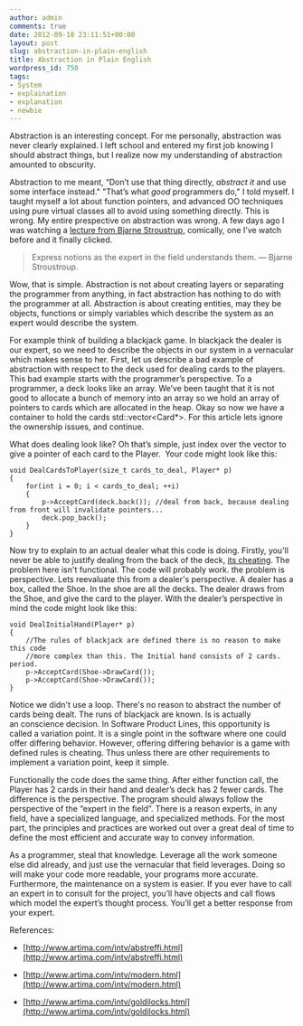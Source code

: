 ```yaml
---
author: admin
comments: true
date: 2012-09-18 23:11:51+00:00
layout: post
slug: abstraction-in-plain-english
title: Abstraction in Plain English
wordpress_id: 750
tags:
- System
- explaination
- explanation
- newbie
---
```


Abstraction is an interesting concept. For me personally, abstraction was never clearly explained. I left school and entered my first job knowing I should abstract things, but I realize now my understanding of abstraction amounted to obscurity.

<!--more-->

Abstraction to me meant, “Don’t use that thing directly, _abstract it_ and use some interface instead." "That’s what _good_ programmers do," I told myself. I taught myself a lot about function pointers, and advanced OO techniques using pure virtual classes all to avoid using something directly. This is wrong. My entire prespective on abstraction was wrong. A few days ago I was watching a [lecture from Bjarne Stroustrup](http://channel9.msdn.com/Events/GoingNative/GoingNative-2012/Keynote-Bjarne-Stroustrup-Cpp11-Style), comically, one I’ve watch before and it finally clicked.


<blockquote>Express notions as the expert in the field understands them. — Bjarne Stroustroup.</blockquote>


Wow, that is simple. Abstraction is not about creating layers or separating the programmer from anything, in fact abstraction has nothing to do with the programmer at all. Abstraction is about creating entities, may they be objects, functions or simply variables which describe the system as an expert would describe the system.

For example think of building a blackjack game. In blackjack the dealer is our expert, so we need to describe the objects in our system in a vernacular which makes sense to her. First, let us describe a bad example of abstraction with respect to the deck used for dealing cards to the players. This bad example starts with the programmer’s perspective. To a programmer, a deck looks like an array. We’ve been taught that it is not good to allocate a bunch of memory into an array so we hold an array of pointers to cards which are allocated in the heap. Okay so now we have a container to hold the cards std::vector<Card*>. For this article lets ignore the ownership issues, and continue.

What does dealing look like? Oh that’s simple, just index over the vector to give a pointer of each card to the Player.  Your code might look like this:

    
    void DealCardsToPlayer(size_t cards_to_deal, Player* p)
    {
        for(int i = 0; i < cards_to_deal; ++i)
        {
            p->AcceptCard(deck.back()); //deal from back, because dealing from front will invalidate pointers...
            deck.pop_back();
        }
    }


Now try to explain to an actual dealer what this code is doing. Firstly, you'll never be able to justify dealing from the back of the deck, [its cheating](http://en.wikipedia.org/wiki/Cheating_(casino)). The problem here isn't functional. The code will probably work. the problem is perspective. Lets reevaluate this from a dealer's perspective. A dealer has a box, called the Shoe. In the shoe are all the decks. The dealer draws from the Shoe, and give the card to the player. With the dealer’s perspective in mind the code might look like this:

    
    void DealInitialHand(Player* p)
    {
        //The rules of blackjack are defined there is no reason to make this code
        //more complex than this. The Initial hand consists of 2 cards. period.
        p->AcceptCard(Shoe->DrawCard());
        p->AcceptCard(Shoe->DrawCard());
    }


Notice we didn't use a loop. There's no reason to abstract the number of cards being dealt. The runs of blackjack are known. Is is actually an conscience decision. In Software Product Lines, this opportunity is called a variation point. It is a single point in the software where one could offer differing behavior. However, offering differing behavior is a game with defined rules is cheating. Thus unless there are other requirements to implement a variation point, keep it simple.

Functionally the code does the same thing. After either function call, the Player has 2 cards in their hand and dealer’s deck has 2 fewer cards. The difference is the perspective. The program should always follow the perspective of the “expert in the field”. There is a reason experts, in any field, have a specialized language, and specialized methods. For the most part, the principles and practices are worked out over a great deal of time to define the most efficient and accurate way to convey information.

As a programmer, steal that knowledge. Leverage all the work someone else did already, and just use the vernacular that field leverages. Doing so will make your code more readable, your programs more accurate. Furthermore, the maintenance on a system is easier. If you ever have to call an expert in to consult for the project, you’ll have objects and call flows which model the expert’s thought process. You’ll get a better response from your expert.

References:



	
  * [http://www.artima.com/intv/abstreffi.html](http://www.artima.com/intv/abstreffi.html)

	
  * [http://www.artima.com/intv/modern.html](http://www.artima.com/intv/modern.html)

	
  * [http://www.artima.com/intv/goldilocks.html](http://www.artima.com/intv/goldilocks.html)


